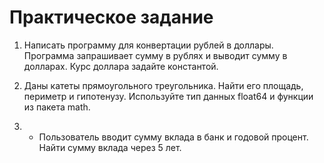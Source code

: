 # Практическое задание

1. Написать программу для конвертации рублей в доллары. Программа запрашивает сумму в рублях и выводит сумму в долларах. Курс доллара задайте константой.

2. Даны катеты прямоугольного треугольника. Найти его площадь, периметр и гипотенузу. Используйте тип данных float64 и функции из пакета math.

3. * Пользователь вводит сумму вклада в банк и годовой процент. Найти сумму вклада через 5 лет.

